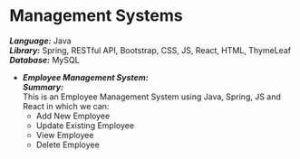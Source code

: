 # Management Systems


***Language:*** Java <br />
***Library:*** Spring, RESTful API, Bootstrap, CSS, JS, React, HTML, ThymeLeaf <br />
***Database:*** MySQL <br />
    
 - ***Employee Management System:***<br />
   ***Summary:***<br />
    This is an Employee Management System using Java, Spring, JS and React in which we can:<br/>
    - Add New Employee
    - Update Existing Employee
    - View Employee
    - Delete Employee
   
